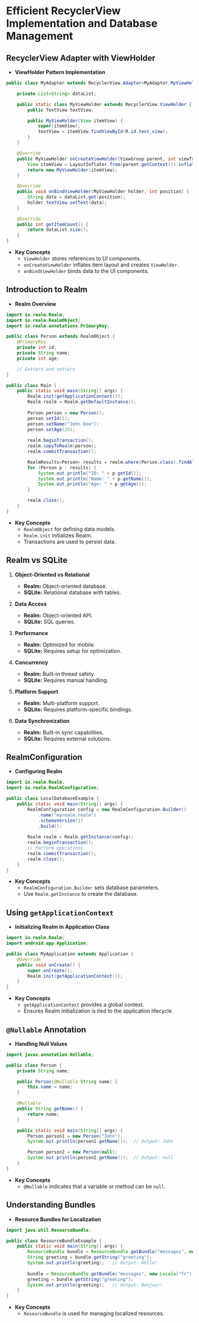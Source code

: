 # Efficient RecyclerView Implementation and Database Management

## RecyclerView Adapter with ViewHolder

- **ViewHolder Pattern Implementation**

```java
public class MyAdapter extends RecyclerView.Adapter<MyAdapter.MyViewHolder> {

    private List<String> dataList;

    public static class MyViewHolder extends RecyclerView.ViewHolder {
        public TextView textView;

        public MyViewHolder(View itemView) {
            super(itemView);
            textView = itemView.findViewById(R.id.text_view);
        }
    }

    @Override
    public MyViewHolder onCreateViewHolder(ViewGroup parent, int viewType) {
        View itemView = LayoutInflater.from(parent.getContext()).inflate(R.layout.list_item, parent, false);
        return new MyViewHolder(itemView);
    }

    @Override
    public void onBindViewHolder(MyViewHolder holder, int position) {
        String data = dataList.get(position);
        holder.textView.setText(data);
    }

    @Override
    public int getItemCount() {
        return dataList.size();
    }
}
```

- **Key Concepts**
  - `ViewHolder` stores references to UI components.
  - `onCreateViewHolder` inflates item layout and creates `ViewHolder`.
  - `onBindViewHolder` binds data to the UI components.

## Introduction to Realm

- **Realm Overview**

```java
import io.realm.Realm;
import io.realm.RealmObject;
import io.realm.annotations.PrimaryKey;

public class Person extends RealmObject {
    @PrimaryKey
    private int id;
    private String name;
    private int age;

    // Getters and setters
}

public class Main {
    public static void main(String[] args) {
        Realm.init(getApplicationContext());
        Realm realm = Realm.getDefaultInstance();
        
        Person person = new Person();
        person.setId(1);
        person.setName("John Doe");
        person.setAge(25);
        
        realm.beginTransaction();
        realm.copyToRealm(person);
        realm.commitTransaction();

        RealmResults<Person> results = realm.where(Person.class).findAll();
        for (Person p : results) {
            System.out.println("ID: " + p.getId());
            System.out.println("Name: " + p.getName());
            System.out.println("Age: " + p.getAge());
        }

        realm.close();
    }
}
```

- **Key Concepts**
  - `RealmObject` for defining data models.
  - `Realm.init` initializes Realm.
  - Transactions are used to persist data.

## Realm vs SQLite

1. **Object-Oriented vs Relational**
   - **Realm:** Object-oriented database.
   - **SQLite:** Relational database with tables.

2. **Data Access**
   - **Realm:** Object-oriented API.
   - **SQLite:** SQL queries.

3. **Performance**
   - **Realm:** Optimized for mobile.
   - **SQLite:** Requires setup for optimization.

4. **Concurrency**
   - **Realm:** Built-in thread safety.
   - **SQLite:** Requires manual handling.

5. **Platform Support**
   - **Realm:** Multi-platform support.
   - **SQLite:** Requires platform-specific bindings.

6. **Data Synchronization**
   - **Realm:** Built-in sync capabilities.
   - **SQLite:** Requires external solutions.

## RealmConfiguration

- **Configuring Realm**

```java
import io.realm.Realm;
import io.realm.RealmConfiguration;

public class LocalDatabaseExample {
    public static void main(String[] args) {
        RealmConfiguration config = new RealmConfiguration.Builder()
            .name("myrealm.realm")
            .schemaVersion(1)
            .build();
        
        Realm realm = Realm.getInstance(config);
        realm.beginTransaction();
        // Perform operations
        realm.commitTransaction();
        realm.close();
    }
}
```

- **Key Concepts**
  - `RealmConfiguration.Builder` sets database parameters.
  - Use `Realm.getInstance` to create the database.

## Using `getApplicationContext`

- **Initializing Realm in Application Class**

```java
import io.realm.Realm;
import android.app.Application;

public class MyApplication extends Application {
    @Override
    public void onCreate() {
        super.onCreate();
        Realm.init(getApplicationContext());
    }
}
```

- **Key Concepts**
  - `getApplicationContext` provides a global context.
  - Ensures Realm initialization is tied to the application lifecycle.

## `@Nullable` Annotation

- **Handling Null Values**

```java
import javax.annotation.Nullable;

public class Person {
    private String name;

    public Person(@Nullable String name) {
        this.name = name;
    }

    @Nullable
    public String getName() {
        return name;
    }

    public static void main(String[] args) {
        Person person1 = new Person("John");
        System.out.println(person1.getName());  // Output: John

        Person person2 = new Person(null);
        System.out.println(person2.getName());  // Output: null
    }
}
```

- **Key Concepts**
  - `@Nullable` indicates that a variable or method can be `null`.

## Understanding Bundles

- **Resource Bundles for Localization**

```java
import java.util.ResourceBundle;

public class ResourceBundleExample {
    public static void main(String[] args) {
        ResourceBundle bundle = ResourceBundle.getBundle("messages", new Locale("en"));
        String greeting = bundle.getString("greeting");
        System.out.println(greeting);   // Output: Hello!
        
        bundle = ResourceBundle.getBundle("messages", new Locale("fr"));
        greeting = bundle.getString("greeting");
        System.out.println(greeting);   // Output: Bonjour!
    }
}
```

- **Key Concepts**
  - `ResourceBundle` is used for managing localized resources.